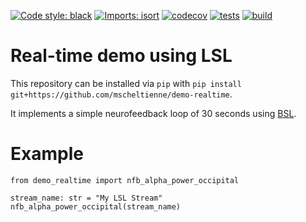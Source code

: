 [![Code style: black](https://img.shields.io/badge/code%20style-black-000000.svg)](https://github.com/psf/black)
[![Imports: isort](https://img.shields.io/badge/%20imports-isort-%231674b1?style=flat&labelColor=ef8336)](https://pycqa.github.io/isort/)
[![codecov](https://codecov.io/gh/mscheltienne/demo-nfb/branch/main/graph/badge.svg?token=EN5L5ZS6HG)](https://codecov.io/gh/mscheltienne/demo-nfb)
[![tests](https://github.com/mscheltienne/demo-realtime/actions/workflows/pytest.yml/badge.svg?branch=main)](https://github.com/mscheltienne/demo-realtime/actions/workflows/pytest.yml)
[![build](https://github.com/mscheltienne/demo-realtime/actions/workflows/build.yml/badge.svg?branch=main)](https://github.com/mscheltienne/demo-realtime/actions/workflows/build.yml)

# Real-time demo using LSL

This repository can be installed via `pip` with `pip install git+https://github.com/mscheltienne/demo-realtime`.

It implements a simple neurofeedback loop of 30 seconds using [BSL](https://bsl-tools.github.io/).

# Example

```
from demo_realtime import nfb_alpha_power_occipital

stream_name: str = "My LSL Stream"
nfb_alpha_power_occipital(stream_name)
```
